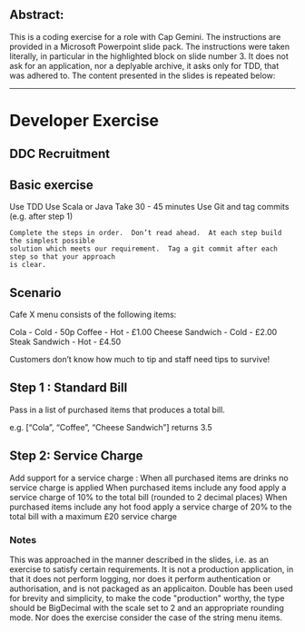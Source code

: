 ## Abstract:
This is a coding exercise for a role with Cap Gemini. The instructions are provided in a Microsoft Powerpoint slide pack.
The instructions were taken literally, in particular in the highlighted block on slide number 3. It does not ask for an 
application, nor a deplyable archive, it asks only for TDD, that was adhered to. The content presented in the slides is 
repeated below: 

---

# Developer Exercise
## DDC Recruitment

## Basic exercise
Use TDD
Use Scala or Java
Take 30 - 45 minutes
Use Git and tag commits (e.g. after step 1)
```
Complete the steps in order.  Don’t read ahead.  At each step build the simplest possible 
solution which meets our requirement.  Tag a git commit after each step so that your approach 
is clear.
```

## Scenario
Cafe X menu consists of the following items:

Cola - Cold - 50p
Coffee - Hot - £1.00
Cheese Sandwich - Cold - £2.00
Steak Sandwich - Hot - £4.50

Customers don’t know how much to tip and staff need tips to survive!

## Step 1 : Standard Bill 
Pass in a list of purchased items that produces a total bill.

e.g. [“Cola”, “Coffee”, “Cheese Sandwich”] returns 3.5

## Step 2: Service Charge
Add support for a service charge :
When all purchased items are drinks no service charge is applied
When purchased items include any food apply a service charge of 10% to the total bill (rounded to 2 decimal places)
When purchased items include any hot food apply a service charge of 20% to the total bill with a maximum £20 service charge

### Notes
This was approached in the manner described in the slides, i.e. as an exercise to satisfy certain requirements. It is not a production 
application, in that it does not perform logging, nor does it perform authentication or authorisation, and is not packaged as an applicaiton. 
Double has been used for brevity and simplicity, to make the code "production" worthy, the type should be BigDecimal with the scale set 
to 2 and an appropriate rounding mode. Nor does the exercise consider the case of the string menu items. 
